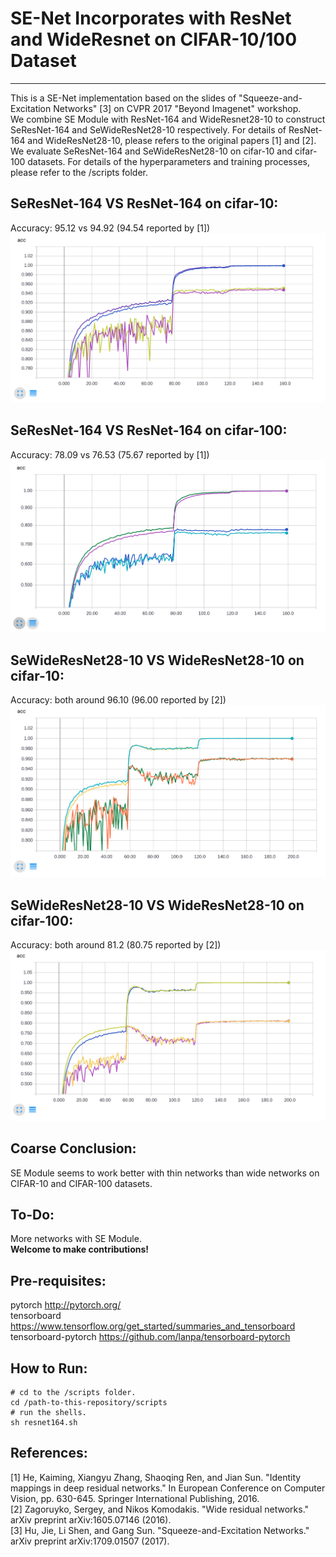 SE-Net Incorporates with ResNet and WideResnet on CIFAR-10/100 Dataset
=============
----------

This is a SE-Net implementation based on the slides of "Squeeze-and-Excitation Networks" [3] on CVPR 2017 "Beyond Imagenet" workshop.  
We combine SE Module with ResNet-164 and WideResnet28-10 to construct SeResNet-164 and SeWideResNet28-10 respectively. For details of ResNet-164 and WideResNet28-10, please refers to the original papers [1] and [2].  
We evaluate SeResNet-164 and SeWideResNet28-10 on cifar-10 and cifar-100 datasets. 
For details of the hyperparameters and training processes, please refer to the /scripts folder.

## SeResNet-164 VS ResNet-164 on cifar-10:
Accuracy: 95.12 vs 94.92 (94.54 reported by [1])  
![image](/doc/p1.png)

## SeResNet-164 VS ResNet-164 on cifar-100:
Accuracy: 78.09 vs 76.53 (75.67 reported by [1])  
![image](/doc/p2.png)

## SeWideResNet28-10 VS WideResNet28-10 on cifar-10:  
Accuracy: both around 96.10 (96.00 reported by [2])  
![image](/doc/p3.png)

## SeWideResNet28-10 VS WideResNet28-10 on cifar-100: 
Accuracy: both around 81.2 (80.75 reported by [2])  
![image](/doc/p4.png)

## Coarse Conclusion:
SE Module seems to work better with thin networks than wide networks on CIFAR-10 and CIFAR-100 datasets. 

## To-Do:
More networks with SE Module.  
**Welcome to make contributions!**

## Pre-requisites:
pytorch http://pytorch.org/  
tensorboard https://www.tensorflow.org/get_started/summaries_and_tensorboard  
tensorboard-pytorch https://github.com/lanpa/tensorboard-pytorch

## How to Run:
```shell
# cd to the /scripts folder.
cd /path-to-this-repository/scripts  
# run the shells.
sh resnet164.sh
```
## References:
[1] He, Kaiming, Xiangyu Zhang, Shaoqing Ren, and Jian Sun. "Identity
    mappings in deep residual networks." In European Conference on
    Computer Vision, pp. 630-645. Springer International Publishing, 2016.  
[2] Zagoruyko, Sergey, and Nikos Komodakis. "Wide residual networks." arXiv
    preprint arXiv:1605.07146 (2016).  
[3] Hu, Jie, Li Shen, and Gang Sun. "Squeeze-and-Excitation Networks." arXiv preprint arXiv:1709.01507 (2017).
